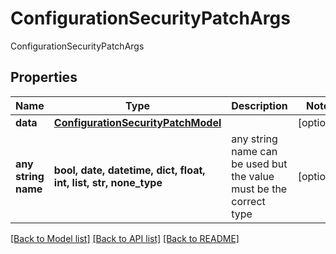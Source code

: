 # ConfigurationSecurityPatchArgs

ConfigurationSecurityPatchArgs

## Properties
Name | Type | Description | Notes
------------ | ------------- | ------------- | -------------
**data** | [**ConfigurationSecurityPatchModel**](ConfigurationSecurityPatchModel.md) |  | [optional] 
**any string name** | **bool, date, datetime, dict, float, int, list, str, none_type** | any string name can be used but the value must be the correct type | [optional]

[[Back to Model list]](../README.md#documentation-for-models) [[Back to API list]](../README.md#documentation-for-api-endpoints) [[Back to README]](../README.md)


